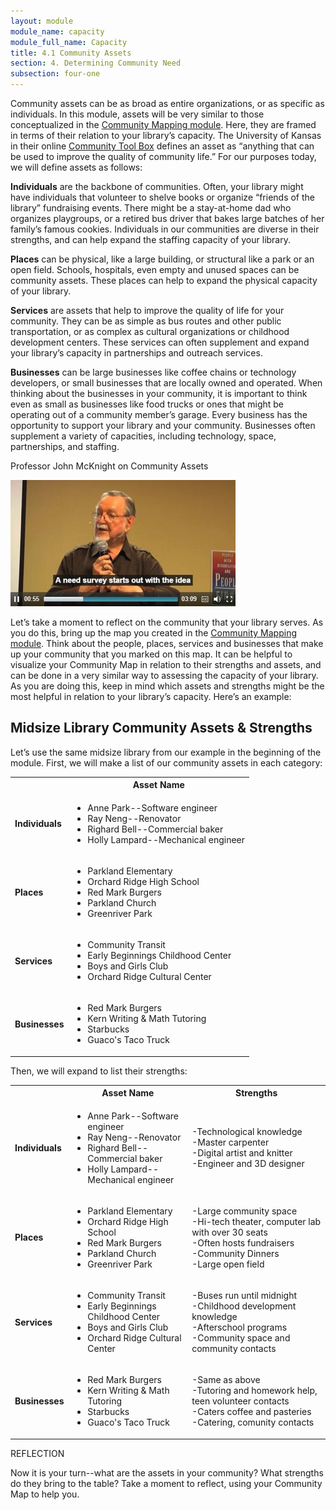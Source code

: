 ```yaml
---
layout: module
module_name: capacity
module_full_name: Capacity
title: 4.1 Community Assets
section: 4. Determining Community Need
subsection: four-one
---
```


Community assets can be as broad as entire organizations, or as specific as individuals. In this module, assets will be very similar to those conceptualized in the <a href="{{site.url}}{{site.baseurl}}/modules/communitymapping/index.html">Community Mapping module</a>. Here, they are framed in terms of their relation to your library’s capacity. The University of Kansas in their online <a href="https://ctb.ku.edu/en" target="_blank">Community Tool Box<a/> defines an asset as “anything that can be used to improve the quality of community life.” For our purposes today, we will define assets as follows: 

**Individuals** are the backbone of communities. Often, your library might have individuals that volunteer to shelve books or organize “friends of the library” fundraising events. There might be a stay-at-home dad who organizes playgroups, or a retired bus driver that bakes large batches of her family’s famous cookies. Individuals in our communities are diverse in their strengths, and can help expand the staffing capacity of your library. 

**Places** can be physical, like a large building, or structural like a park or an open field. Schools, hospitals, even empty and unused spaces can be community assets. These places can help to expand the physical capacity of your library. 

**Services** are assets that help to improve the quality of life for your community. They can be as simple as bus routes and other public transportation, or as complex as cultural organizations or childhood development centers. These services can often supplement and expand your library’s capacity in partnerships and outreach services. 

**Businesses** can be large businesses like coffee chains or technology developers, or small businesses that are locally owned and operated. When thinking about the businesses in your community, it is important to think even as small as businesses like food trucks or ones that might be operating out of a community member’s garage. Every business has the opportunity to support your library and your community. Businesses often supplement a variety of capacities, including technology, space, partnerships, and staffing.

<div class="explanatory">
  <p><span class="box-title">Professor John McKnight on Community Assets</span></p>
<p><a href="http://mn.gov/mnddc/mcKnight/johnMcKnight2_02.html" title="Professor John McKnight on Community Assets"><img src="https://github.com/ConnectedLib/Connected-Learning-Modules/blob/master/images/McKnight_section4.1.jpg?raw=true" alt="Professor John McKnight on Community Assets" /></a></p>
</div>


Let’s take a moment to reflect on the community that your library serves. As you do this, bring up the map you created in the <a href="{{site.url}}{{site.baseurl}}/modules/communitymapping/index.md">Community Mapping module</a>. Think about the people, places, services and businesses that make up your community that you marked on this map. It can be helpful to visualize your Community Map in relation to their strengths and assets, and can be done in a very similar way to assessing the capacity of your library. As you are doing this, keep in mind which assets and strengths might be the most helpful in relation to your library’s capacity. Here’s an example:

## Midsize Library Community Assets & Strengths

Let’s use the same midsize library from our example in the beginning of the module. First, we will make a list of our community assets in each category: 

<table class="worksheet">
<tr><th></th><th>Asset Name</th></tr>
<tr><td><b>Individuals</b></td><td><ul><li>Anne Park--Software engineer</li><li>Ray Neng--Renovator</li><li>Righard Bell--Commercial baker</li><li>Holly Lampard--Mechanical engineer</li></ul></td></tr>
<tr><td><b>Places</b></td><td><ul><li>Parkland Elementary</li><li>Orchard Ridge High School</li><li>Red Mark Burgers</li><li>Parkland Church</li><li>Greenriver Park</li></ul></td></tr>
<tr><td><b>Services</b></td><td><ul><li>Community Transit</li><li>Early Beginnings Childhood Center</li><li>Boys and Girls Club</li><li>Orchard Ridge Cultural Center</li></ul></td></tr>
  <tr><td><b>Businesses</b></td><td><ul><li>Red Mark Burgers</li><li>Kern Writing & Math Tutoring</li><li>Starbucks</li><li>Guaco's Taco Truck</li></ul></td></tr>
</table>

Then, we will expand to list their strengths:

<table class="worksheet">
<tr><th></th><th>Asset Name</th><th>Strengths</th></tr>
<tr><td><b>Individuals</b></td><td><ul><li>Anne Park--Software engineer</li><li>Ray Neng--Renovator</li><li>Righard Bell--Commercial baker</li><li>Holly Lampard--Mechanical engineer</li></ul></td><td>-Technological knowledge<br>-Master carpenter<br>-Digital artist and knitter<br>-Engineer and 3D designer</td></tr>
<tr><td><b>Places</b></td><td><ul><li>Parkland Elementary</li><li>Orchard Ridge High School</li><li>Red Mark Burgers</li><li>Parkland Church</li><li>Greenriver Park</li></ul></td><td>-Large community space<br>-Hi-tech theater, computer lab with over 30 seats<br>-Often hosts fundraisers<br>-Community Dinners<br>-Large open field</td></tr>
<tr><td><b>Services</b></td><td><ul><li>Community Transit</li><li>Early Beginnings Childhood Center</li><li>Boys and Girls Club</li><li>Orchard Ridge Cultural Center</li></ul></td><td>-Buses run until midnight<br>-Childhood development knowledge<br>-Afterschool programs<br>-Community space and community contacts</td></tr>
<tr><td><b>Businesses</b></td><td><ul><li>Red Mark Burgers</li><li>Kern Writing & Math Tutoring</li><li>Starbucks</li><li>Guaco's Taco Truck</li></ul></td><td>-Same as above<br>-Tutoring and homework help, teen volunteer contacts<br>-Caters coffee and pasteries<br>-Catering, comunity contacts</td></tr>
</table>

<div class="reflection"><p class="box-title">REFLECTION</p>
<p>Now it is your turn--what are the assets in your community? What strengths do they bring to the table? Take a moment to reflect, using your Community Map to help you.</p></div>

